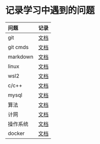 # 记录学习中遇到的问题
|问题|记录|
|:---|:---:|
|git|[文档](./git.md)|
|git cmds|[文档](./git_commands.md)|
|markdown|[文档](./markdown.md)|
|linux|[文档](./linux.md)|
|wsl2|[文档](./wsl2.md)|
|c/c++|[文档](./c++.md)|
|mysql|[文档](./mysql.md)|
|算法|[文档](./algorithm.md)|
|计网|[文档](./computer_network.md)|
|操作系统|[文档](./operating_system.md)|
|docker|[文档](./docker.md)|
